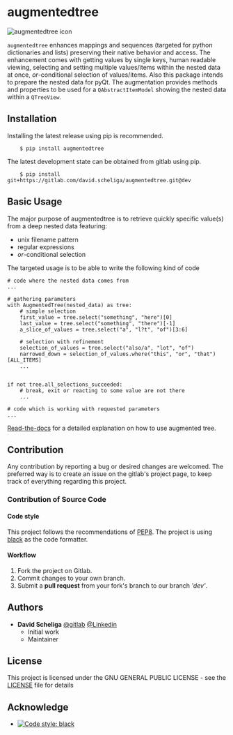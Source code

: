 # augmentedtree

![augmentedtree icon](https://gitlab.com/david.scheliga/augmentedtree/raw/dev/docs/resources/augmentedtree-icon.png "Circle, square, triangle and lines.")

`augmentedtree` enhances mappings and sequences (targeted for python
dictionaries and lists) preserving their native behavior and access.
The enhancement comes with getting values by single keys, human readable
viewing, selecting and setting multiple values/items within the nested
data at once, *or*-conditional selection of values/items. Also this package
intends to prepare the nested data for pyQt. The augmentation provides
methods and properties to be used for a `QAbstractItemModel` showing
the nested data within a `QTreeView`.

## Installation

Installing the latest release using pip is recommended.

```` shell script
    $ pip install augmentedtree
````

The latest development state can be obtained from gitlab using pip.

```` shell script
    $ pip install git+https://gitlab.com/david.scheliga/augmentedtree.git@dev
````

## Basic Usage
The major purpose of augmentedtree is to retrieve quickly specific value(s) from a deep
nested data featuring:

- unix filename pattern
- regular expressions
- *or*-conditional selection

The targeted usage is to be able to write the following kind of code

````
# code where the nested data comes from
...

# gathering parameters
with AugmentedTree(nested_data) as tree:
    # simple selection
    first_value = tree.select("something", "here")[0]
    last_value = tree.select("something", "there")[-1]
    a_slice_of_values = tree.select("a", "l?t", "of")[3:6]

    # selection with refinement
    selection_of_values = tree.select("also/a", "lot", "of")
    narrowed_down = selection_of_values.where("this", "or", "that")[ALL_ITEMS]
    ...


if not tree.all_selections_succeeded:
    # break, exit or reacting to some value are not there
    ...

# code which is working with requested parameters       
...
````

[Read-the-docs](https://augmentedtree.readthedocs.io/en/latest/) for a detailed 
explanation on how to use augmented tree.

## Contribution

Any contribution by reporting a bug or desired changes are welcomed. The preferred 
way is to create an issue on the gitlab's project page, to keep track of everything 
regarding this project.

### Contribution of Source Code
#### Code style
This project follows the recommendations of [PEP8](https://www.python.org/dev/peps/pep-0008/).
The project is using [black](https://github.com/psf/black) as the code formatter.

#### Workflow

1. Fork the project on Gitlab.
2. Commit changes to your own branch.
3. Submit a **pull request** from your fork's branch to our branch *'dev'*.

## Authors

* **David Scheliga** 
    [@gitlab](https://gitlab.com/david.scheliga)
    [@Linkedin](https://www.linkedin.com/in/david-scheliga-576984171/)
    - Initial work
    - Maintainer

## License

This project is licensed under the GNU GENERAL PUBLIC LICENSE - see the
[LICENSE](LICENSE) file for details

## Acknowledge

- [![Code style: black](https://img.shields.io/badge/code%20style-black-000000.svg)](https://github.com/psf/black)
